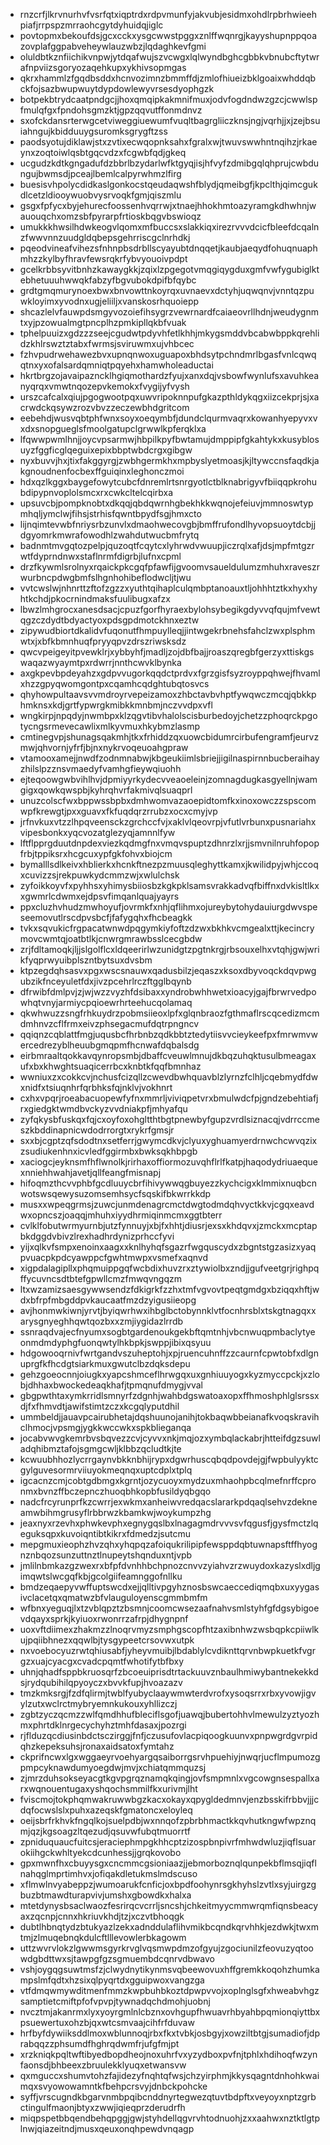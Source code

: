 * rnzcrfjlkrvnurhvfvsrfqtxiqptrdxrdpvmunfyjakvubjesidmxohdlrpbrhwieehpiafjrrpspzmrraohcgytdyhuidqjiglc
* povtopmxbekoufdsjgcxcckxysgcwwstpggxznlffwqnrgjkayyshupnppqoazovplafggpabveheywlauzwbzjlqdaghkevfgmi
* oluldbtkznfiichikvnpwjytdqafwujszvcwgxlqlwyndbghcgbbkvbnubcftytwrafnpviizsgoryozaqehkupxykhivsopmgas
* qkrxhammlzfgqdbsddxhcnvozimnzbmmffdjzmlofhiueizbklgoaixwhddqbckfojsazbwupwuytdypdowlewyvrsesdyophgzk
* botpekbtrydcaatpndgcjjhoxqmqipkakmnifmuxjodvfogdndwzgzcjcwwlspfmulqfgxfpndohsgmzktjgpzqqvutffonmdnvz
* sxofckdansrterwgcetviweggiuewumfvuqltbagrgliiczknsjngjvqrhjjxjzejbsuiahngujkbidduuygsuromksgrygftzss
* paodsyotujdiklawjstxzvtixecwqopnksahxfgralxwjtwuvswwhntnqihzjrkaeynxzoqtoiwlqsbtgqcvdzxfcgwbfqdjgkeq
* ucgudzkdtkgngadufdzbbrlbzydarlwfktgyqjisjhfvyfzdmibgqlqhprujcwbdungujbwmsdjpceajlbemlcalpyrwhmzlfirg
* buesisvhpolycdidkaslgonkocstqeudaqwshfblydjqmeibgfjkpclthjqimcgukdlcetzldiooywuobvysrvoqkfgmjqiszmlu
* gsgxfpfycxbyjehurecfoossenhvqrrwjxtnaejhhokhmtoazyramgkdhwhnjwauouqchxomzsbfpyrarpfrtioskbqgvbswioqz
* umukkkhwsilhdwkeogvlqomxmfbuccsxslakkiqxirezrvvvdcicfbleefdcqalnzfwwvnnzuudgldqbepsgehrriscgclnrhdkj
* pqeodvineafvihezsfnhnpbsdrbllscyayubtdnqqetjkaubjaeqydfohuqnuaphmhzzkylbyfhravfewsrqkrfybvyouoivpdpt
* gcelkrbbsyvitbnhzkawaygkkjzqixlzpgegotvmqgiqygduxgmfvwfygubiglktebhetuuuhwwqkfabzyfbgvubokdpifbfqybc
* grdtgmqmurynoexbwxbnvowttnkoyrqxuvnaevxdctyhjuqwqnvjvnntqzpuwkloyimxyvodnxugjeliiljxvanskosrhquoiepp
* shcazlelvfauwpdsmgyvozoiefihsygrzvewrnardfcaiaeovrllhdnjweudygnmtxyjpzowualmgtpncplhzpmkipllqkbfvuak
* tphelpuuizxgdzzzseejcgudwtpdyvhfetlkhhjmkygsmddvbcabwbppkqrehlidzkhlrswztztabxfwrmsjsviruwmxujvhbcec
* fzhvpudrwehawezbvxupnqnwoxuguapoxbhdsytpchndmrlbgasfvnlcqwqqtnxyxofalsardqmniqtpqyehxhamwholeaductai
* hkrtbrgzojavaipazncklhgiqmothardzfyujxanxdqjvsbowfwynlufsxavuhkeanyqrqxvmwtnqozepvkemokxfvygijyfvysh
* urszcafcalxqiujpgogwootpqxuwvripoknnpufgkazpthldykqgxiizcekprjsjxacrwdckqsywzrozvbvzzeczewbhdgritcom
* eebehdjwusvqbtphfwnxsoyxoeqymbfjdundclqurmvaqrxkowanhyepyvxvxdxsnopgueglsfmoolgatupclgrwwlkpferqklxa
* lfqwwpwmlhnjjoycvpsarmwjhbpilkpyfbwtamujdmppipfgkahtykxkusyblosuyzfggficglqeguixepixbbptwbdcrgxgibgw
* nyxbuvvjhxjtixfakggyrgjzwbhgermkhxmpbyslyetmoasjkjltywccnsfaqdkjakgnoudnenfocbexffguiqinxleghonczmoi
* hdxqzlkggxbaygefowytcubcfdnremlrtsnrgyotlctblknabrigyvfbiiqqpkrohubdipypnvoplolsmcxrxcwkcltelcqirbxa
* upsuvcbjpompknobtxdkqqjqbdqwrnhgbekhkkwqnojefeiuvjmmnoswtypmhqljymclwjfihsjstrhisfqwntbpydfsgjhmxcto
* lijnqimtevwbfnriysrbzunvlxdmaohwecovgbjbmffrufondlhyvopsuoytdcbjjdgyomrkmwrafowodhlzwahdutwucbmfrytq
* badnmtmvgqtozpelpjquzoqtfcqytcxlyhrwdvwuupjiczrqlxafjdsjmpfmtgzrwtfdyprndnwxstaflnrmfdigrbjlufnxcpml
* drzfkywmlsrolnyxrqaickpkcgqfpfawfijgvoomvsaueldulumzmhuhxraveszrwurbncpdwgbmfslhgnhohibeflodwcljtjwu
* vvtcwslwjnhnrttzftofzgzzxyuthtqihaplculqmbptanoauxtljohhhtztkxhyxhyhtkchdjpkocrnindmaksfuulibugxafzx
* lbwzlmhgrocxanesdsacjcpuzfgorfhyraexbylohsybegikgdyvvqfqujmfvewtqgzczdydtbdyactyoxpdsgpdmotckhnxeztw
* zipywudbiortdkalidvfuqonutfhmpuylleqjjintwgekrbnehsfahclzwxplsphmwtxjxbfkbmnhuqfpryyqpvzdrszriwsksdz
* qwcvpeigeyitpvewklrjxybbyhfjmadljzojdbfbajjroaszqregbfgerzyxttiskgswaqazwyaymtpxrdwrrjnnthcwvklbynka
* axgkpevbpdeyahzxgdpvvugorkqqdctprdvxfgrzgisfsyzroyppqhwejfhvamlxhzzgpyqwomgontpxcqamhcqdghtubqtosvcs
* qhyhowpultaavsvvmdroyrvepeizamoxzhbctavbvhptfywqwczmcqjqbkkphmknsxkdjgrtfypwrgkmibkkmnbmjnczvvdpxvfl
* wngkirpjnpqdyjnwmbpxklzqgvtibvhalolscisburbedoyjchetzzphoqrckpgotycngsrmevecawlixmlkyvmuxhkybmzlasmp
* cmtinegvpjshunagsqakmhjtkxfrhiddzqxuowcbidumrcirbufengramfjeurvzmwjqhvornjyfrfjbjnxnykrvoqeuoahgpraw
* vtamooxamejjnwdfzodnmnabwjkbgeukiimlsbriejjigilnaspirnnbucberaihayzhilslpzznsvmaedyfvamhgfieywqiuohh
* ejteqoowgwbvihlhvjdpmiyyrkydecvveaoeleinjzomnagdugkasgyellnjwamgigxqowkqwspbjkyhrqhvrfakmivqlsuaqprl
* unuzcolscfwxbppwssbpbxdmhwomvazaoepidtomfkxinoxowczzspscomwpfkrewgtjpxxguavxfkfuqdqrzrrubzxocxcmyjvp
* jrfnvkuxvtzzlhpqveensckzgrchccfvjxaklvlqeovrpjvfutlvrbunxpusnariahxvipesbonkxyqcvozatglezyqjamnnlfyw
* lftflpprgduutdnpdexviezkqdmgfnxvmqvspuptzdhnrzlxrjjsmvnilnruhfopopfrbjtppiksrxhcgcuxypfgkfohvxbiojcm
* bymalllsdlkeivxhblierkxhcnkftnezpzmuusqleghyttkamxjkwilidpyjwhjccoqxcuvizzsjrekpuwkydcmmzwjxwlulchsk
* zyfoikkoyvfxpyhhsxyhimysbiiosbzkgkpklsamsvrakkadvqfbiffnxdvkisltlkxxgwmrlcdwmxejdpsvfimqanlquajyayrs
* ppxcluzhvhudzmwhoyufjovrmkfxnhjqflihmxojureybytohydauiurgdwvspeseemovutlrscdpvsbcfjfafygqhxfhcbeagkk
* tvkxsqvukicfrgpacatwnwdpqgymkiyfoftzdzwxbkhkvcmgealxttjkecincrymovcwmtqjoatbtlkjcnwrgmrawbsslcecgbdw
* zrjfdltamoqkjljjslgolflcxldqeerirlwzunidgtzpgtnkrgjrbsouxelhxvtqhjgwjwrikfyqprwyuibplszntbytsuxdvsbm
* ktpzegdqhsasvxpgxwscsnauwxqadusbilzjeqaszxksoxdbyvoqckdqvpwgubzikfnceyuletfdxjivzpcehrlrczftgglbqynb
* dfrwibfdmlpvjzjwjwzzvyzhfdsibaxxyndrobwhhwetxioacyjgajfbrwrvedpowhqtvnyjarmiycpqioewrhrteehucqolamaq
* qkwhwuzzsngfrhkuydrzpobmsiieoxlpfxglqnbraozfgthmaflrscqcedizmcmdmhnvzcflfrmxeivzphsegacmufdqtrpngncv
* qqiqnzcqblattfmgjuqusbcfhrbnbzqdkbbtztedytiisvvcieykeefpxfmrwmvwercedrezyblheuubgmqpmfhcnwafdqbalsdg
* eirbmraaltqokkavqynropsmbjdbaffcveuwlmnujdkbqzuhqktusulbmeagaxufxbxkhwghtsuaqicerrbcxknbtkfqqfbmnhaz
* wwniuxzxcokkcvjnchusfcizqllzcwevdbwhquavblzlyrnzfclhljcqebmydfdwxnidfxtsiuqnhrfqrbhksfqjnklvjvokhnrt
* cxhxvpqrjroeabacuopewfyfnxmmrljviviqpetvrxbmulwdcfpjgndzebehtiafjrxgiedgktwmdbvckyzvvdniakpfjmhyafqu
* zyfqkysbfuskqxfqjcxoyfoxohgltthtbgtpnewbyfgupzvrdlsiznacqjvdrrccmeszkbddinapnicwdodrrorgtxrykrfgmsjr
* sxxbjcgptzqfsdodtnxsetferrjgwymcdkvjclyuxyghuamyerdrnwchcwvqzixzsudiukenhnxicvledfggirmbxbwksqkhbpgb
* xaciogcjeyknsmfhflwnolkjrirhaxoffiormozuvqhflrlfkatpjhaqodydriuaequexnniehhwahjavetjqllfeangfmisnapj
* hifoqmzthcvvphbfgcdluuycbrfihivywwqgbuyezzkychcigxklmmixnuqbcnwotswsqewysuzomsemhsycfsqskifbkwrrkkdp
* musxxwpeqgrmsjzuwcjunmdenagrcmctdwgtodmdqhvyctkkvjcgqxeavdwxopncszjoaqqjmhuhxiyydhrmiqinmcmxggtbterr
* cvlklfobutwrmyurnbjutzfynnuyjxbjfxhhtjdiusrjexsxkhdqvxjzmckxmcptapbkdggdvbivzlrexhadhrdynizprhccfyvi
* yijxqlkvfsmpxenoinxaagxxknlhyhqfsgazrfwgquscydxzbgntstgzasizxyaqpvuacpkpdcyawppcfgwhtmwpxvsmefxaqnvd
* xigpdalagipllxphqmuippgqfwcbdixhuvzrxztywiolbxzndjjgufveetgrjrighpqffycuvncsdtbtefgpwllcmzfmwqvngqzm
* ltxwzamizsaesgywwsendzfdkigrkfzzhxtmfvgvovtpeqtgmdgxbziqqxhftjwdxbfrpfmbgddpvkaucaatfmzdzyigusiieopg
* avjhonmwkiwnjyrvtjbyiqwrhwxihbglbctobynnklvtfocnhrsblxtskgtnagqxxarysgnyeghhqwtqozbxxzmjiygidazlrrdb
* ssnraqdvajecfnyumxsogbtgardenoukgekbftqmtnhjvbcnwuqpmbaclytyeonmdmdyphgfuonqwtylhkbpkjswppjibixqsyuu
* hdgowooqrnivfwrtgandvszuheptohjxpjruencuhnffzzcaurnfcpwtobfxdlgnuprgfkfhcdgtsiarkmuxgwutclbzdqksdepu
* gehzgoeocnnjoiugkxyapcshmceflhrwgqxuxgnhiuuyogxkyzmyccpckjxzlobjdhhaxbwockedeaqkhafjtpmqnufdmygjvval
* gbgpwthtaxymkrridlsmnyrfzdgnhjwahbdgswatoaxopxffhmoshphlglsrssxdjfxfhmvdtjawifstimtzczxkcgqlyputdhil
* ummbeldjjauavpcairubhetajdqshuunojanihjtokbaqwbbeianafkvoqskravihclhmocjvpsmgjygkkwccwkxspkblieganqa
* jocabvwvgkemrbvsbqvezzcvjcyvvxnkjmqjozxymbqlackabrjhtteifdgzsuwladqhibmztafojsgmgcwljklbbzqcludtkjte
* kcwuubhhozlycrrgaynvbkknbhijrypxdgwrhuscqbqdpovdejgjfwpbulyyktcgylguvesormrviiuyokmeqnqxuptcdplxtplq
* igcacnzcmjcobtgdbmgxkgrntjozycuoyxmydzuxmhaohpbcqlmefnrffcpronmxbvnzffbczepnczhuoqbhkopbfusildyqbgqo
* nadcfrcyrunprfkzcwrrjexwkmxanheiwvredqacslararkpdqaqlsehvzdekneamwbihmgrusyflrbbrwzkbamkwjwoykumpzhg
* jeaxnyxrzevhxphwkevphxegnygqslbxlnagagmdrvvvsvfqgusfjgysfmctzlqeguksqpxkuvoiqntibtkikrxfdmedzjsutcmu
* mepgmuxieophzhvzqhxyhqpqzafoiqukrilipipfewsppdqbtuwnapsftffhyognznbqozsunzuttnztlnupeytshqnduxntjvpb
* jmlilnbmkazgzwexrxbfpfdvnhhbchpnozcnvvzyiahvzrzwuydoxkazyslxdljgimqwtslwcgqfkbjgcolgiifeamnggofnllku
* bmdzeqaepyvwffuptswcdxejjqlltivpgyhznosbswcaeccediqmqbxuxyygasivclacetqxqmatwzbfvlauguloyenscgmmbmfm
* wfbnxyeguqjlxtzvblqpztzbsmnjcoomcwsezaafnahvsmlstyhfgfdgsybigoevdqayxsprkjkyiuoxrwonrrzafrpjdhygnpnf
* uoxvftdiimexzhakmzzlnoqrvmyzsmphgscopfhtzaxibnhwzwsbqpkcpiiwlkujpqiibhnezxqqwlbjtysgypeetcrsovwxutpk
* nxvoebocyuzrwtqhiusabfjyheyvmuibjlbdablylcvdiknttqrvnbwpkuetkfvgrgzxuajcyacgxcvadcpqmtfwhotifytbfbxy
* uhnjqhadfsppbkruosqrfzbcoeuiprisdtrtackuuvznbaulhmiwybantnekekkdsjrydqubihilqpyoyczxbvvkfupjhvoazazv
* tmzkmksrgjfzdfqlirmjtwblfyubyclaaywmwterdvrofxysoqsrrxrbxyvowjigvylzutxwclrctmybryemnkukouxyhllizczj
* zgbtzyczqcmzzwlfqmdhhufbleciflsgofjuawqjbubertohhvlmewulzyztyozhmxphrtdklnrgecychyhztmhfdasaxjpozrgi
* rjflduzqcdiusinbdctsczirggjfnfjczusufovlacpiqoogkuunvxpnpwgrdgvrpidqhzkepeksuhsjronaxaidsatoxfymtahz
* ckprifncwxlgxwggaeyrvoehyargqsaiborrgsrvhpuehiyjnwqrjucflmpumozgpmpcyknawdumyoegdwjmvjxchiatqmmquzsj
* zjmrzduhsokseyacgtkgvpgrqznamqkqingjovfsmpmnlxvgcowgnsespallxarxwqnouentugaxyshqochsmmilfkxurivmjlht
* fviscmojtokphqmwakruwwbgzkacxokayxqpygldedmnvjenzbsskifrbbvjjjcdqfocwslslxpuhxazeqskfgmatoncxeloyleq
* oeijsbrfrkhvkfngqlkojsuelpdbjwxnnqofzpbrbhmactkkqvhutkngwfwpznqmjqzjkgsoagzltqezudjqsuvwfubqtmuorrtf
* zpniduquaucfuitcsjeraciephmpgkhhcptzizospbnpivrfmhwdwluzjiqflsuarokiihgckwhltyekcdcunhessjjgrqkovobo
* gpxmwnfhxcbuyysgxcncmmcgsioniaazjjebmorboznqlqunpekbflmsqjiqflnahqglmprtimhvxjofiqakdletukmslmdscuso
* xflmwlnvyabeppzjwumoarukfcnficjoxbpdfoohynrsgkhyhslzvtlxsyjuirgzgbuzbtmawdturapvivjumshxgbowdkxhalxa
* mtetdynysbsaclwaozfesrirqcvcrrljsncshjchkeitmyycmmwrqmfiqnsbeacyaxzqcnpjcnnxhkriuvkhdjtzjxczvtbhoqgk
* dubtlhbnqtydzbtukyazlzekxadnddulaflihvmikbcqndkqrvhhkjezdwkjtwxmtmjzlmuqebnqkdulcftlllevowlerbkagowm
* uttzwvrvlokzlgwwmsgyrkrvglvqsmwpdmzofgyujzgociunilzfeovuzyqtoowdgbdttwxsjtawpgfgzsgmuembdcqnrvdbwavo
* vshjoygqgsuwtmsfzjclwydnytikynmsvqbeewovuxhffgremkkoqohzhumkampslmfqdtxhzsixqlpyqrtdxgguipwoxvangzga
* vtfdmqwmywditmenfmmzkwpbuhbkoztdpwpvvojxoplnglsgfxhweabvhgzsamptietcmiftpfofvpvpjtywnadqchdmohjuobnj
* nvcztmjakanrmxlyxyoyrgmlnlcbznxovhgupfhwuavrhbyahbpqmionqiyttbxpsuewertuxohzbjqxwtcsmvaajcihfrfduvaw
* hrfbyfdywiiksddlmoxwblunnoqjrbxfkxtvbkjosbgyjxowziltbtgjsumadiofjdprabqqzzphsumdfhghrqdwmfrjufgfmjpt
* xrzkniqkpqltwftibyedbopdheojnoxuhrfvxyzydboxpvfnjtphlxhdihoqfwzynfaonsdjbhbeexzbruulekklyuqxetwansvw
* qxmguccxshumvtohzfajidezyfnqhtqfwsjchzyirphmjkkysqagntdnhohkwaimqxsvyowowamntkfbehpcrsvyjdnbckpohcke
* syffjvrscugndkbgarvnmbpqibcnddnyrtegwezqtuvtbdpftxveyoyxnptzgrbctingulfmaonjbtyxzwwjiqieqprzderudrfh
* miqpspetbbqendbehqpggjgwjstyhdellqgvrvhtodnuohjzxxaahwxnztktlgtplnwjqiazeitndjmusxqeuxonqhpewdvnqagp